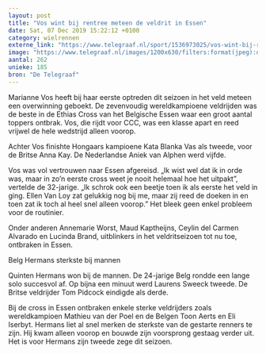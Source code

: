 ```yaml
---
layout: post
title: "Vos wint bij rentree meteen de veldrit in Essen"
date: Sat, 07 Dec 2019 15:22:12 +0100
category: wielrennen
externe_link: "https://www.telegraaf.nl/sport/1536973025/vos-wint-bij-rentree-meteen-de-veldrit-in-essen"
image: "https://www.telegraaf.nl/images/1200x630/filters:format(jpeg):quality(80)/cdn-kiosk-api.telegraaf.nl/a45fc9aa-1905-11ea-9dc7-0255c322e81b.jpg"
aantal: 262
unieke: 185
bron: "De Telegraaf"
---
```


<p class="intro">Marianne Vos heeft bij haar eerste optreden dit seizoen in het veld meteen een overwinning geboekt. De zevenvoudig wereldkampioene veldrijden was de beste in de Ethias Cross van het Belgische Essen waar een groot aantal toppers ontbrak. Vos, die rijdt voor CCC, was een klasse apart en reed vrijwel de hele wedstrijd alleen voorop.</p> <p>Achter Vos finishte Hongaars kampioene Kata Blanka Vas als tweede, voor de Britse Anna Kay. De Nederlandse Aniek van Alphen werd vijfde.</p><p>Vos was vol vertrouwen naar Essen afgereisd. „Ik wist wel dat ik in orde was, maar in zo’n eerste cross weet je nooit helemaal hoe het uitpakt”, vertelde de 32-jarige. „Ik schrok ook een beetje toen ik als eerste het veld in ging. Ellen Van Loy zat gelukkig nog bij me, maar zij reed de doeken in en toen zat ik toch al heel snel alleen voorop.” Het bleek geen enkel probleem voor de routinier.</p><p>Onder anderen Annemarie Worst, Maud Kaptheijns, Ceylin del Carmen Alvarado en Lucinda Brand, uitblinkers in het veldritseizoen tot nu toe, ontbraken in Essen.</p><p>Belg Hermans sterkste bij mannen</p><p>Quinten Hermans won bij de mannen. De 24-jarige Belg rondde een lange solo succesvol af. Op bijna een minuut werd Laurens Sweeck tweede. De Britse veldrijder Tom Pidcock eindigde als derde.</p><p>Bij de cross in Essen ontbraken enkele sterke veldrijders zoals wereldkampioen Mathieu van der Poel en de Belgen Toon Aerts en Eli Iserbyt. Hermans liet al snel merken de sterkste van de gestarte renners te zijn. Hij kwam alleen voorop en bouwde zijn voorsprong gestaag verder uit. Het is voor Hermans zijn tweede zege dit seizoen.</p>
